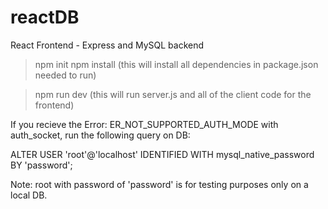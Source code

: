 # reactDB
React Frontend - Express and MySQL backend

> npm init
> npm install (this will install all dependencies in package.json needed to run)

> npm run dev (this will run server.js and all of the client code for the frontend)

If you recieve the Error: ER_NOT_SUPPORTED_AUTH_MODE with auth_socket, run the following query on DB:

ALTER USER 'root'@'localhost' IDENTIFIED WITH mysql_native_password BY 'password';

Note: root with password of 'password' is for testing purposes only on a local DB.
